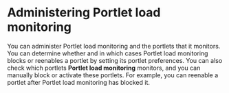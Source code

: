 # Administering Portlet load monitoring

You can administer Portlet load monitoring and the portlets that it monitors. You can determine whether and in which cases Portlet load monitoring blocks or reenables a portlet by setting its portlet preferences. You can also check which portlets **Portlet load monitoring** monitors, and you can manually block or activate these portlets. For example, you can reenable a portlet after Portlet load monitoring has blocked it.

<!--
-   **[Administering portlet preferences for Portlet load monitoring](../dev-portlet/plmt_adm_portlet_prefs.md)**  
You can set portlet preferences to influence in which cases Portlet load monitoring blocks or reenables JSR portlets.
-   **[Administering portlets for Portlet load monitoring](../dev-portlet/plmt_adm_portlets.md)**  
You can administer the portlets that Portlet load monitoring monitors. You can check which portlets Portlet load monitoring monitors, and you can manually block or activate these portlets. For example, you can reenable a portlet after Portlet load monitoring blocked it. -->


